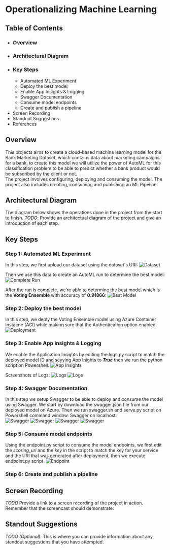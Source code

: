 # Operationalizing Machine Learning

## Table of Contents
* ### Overview
* ### Architectural Diagram
* ### Key Steps
     * Automated ML Experiment 
     * Deploy the best model
     * Enable App Insights & Logging
     * Swagger Documentation
     * Consume model endpoints
     * Create and publish a pipeline
* Screen Recording
* Standout Suggestions
* References

## Overview
This projects aims to create a cloud-based machine learning model for the Bank Marketing Dataset, which contains data about marketing campaigns for a bank, to create this model we will utilize the power of AutoML for this classification problem to be able to predict whether a bank product would be subscribed by the client or not.  
The project involves configuring, deploying and consuming the model.
The project also includes creating, consuming and publishing an ML Pipeline.

## Architectural Diagram
The diagram below shows the operations done in the project from the start to finish.
*TODO*: Provide an architectual diagram of the project and give an introduction of each step. 

## Key Steps

### Step 1: Automated ML Experiment
In this step, we first upload our dataset using the dataset's URI:
![Dataset](https://github.com/dinaabdulrasoul/Operationalizing-Machine-Learning/blob/main/screenshots/Registered%20data%20sets.PNG)  

Then we use this data to create an AutoML run to determine the best model:
![Complete Run](https://github.com/dinaabdulrasoul/Operationalizing-Machine-Learning/blob/main/screenshots/complete%20run.PNG)  

After the run is complete, we're able to determine the best model which is the **Voting Ensemble** with accuracy of **0.91866**:
![Best Model](https://github.com/dinaabdulrasoul/Operationalizing-Machine-Learning/blob/main/screenshots/best%20model.PNG)  

### Step 2: Deploy the best model
In this step, we deply the Voting Ensemble model using Azure Container Instacne (ACI) while making sure that the Authentication option enabled.
![Deployment](https://github.com/dinaabdulrasoul/Operationalizing-Machine-Learning/blob/main/screenshots/deploy.png)  


### Step 3: Enable App Insights & Logging
We enable the Application Insights by editing the logs.py script to match the deployed model ID and seyying App Inights to ***True*** then we run the python script on Powershell.
![App Insights](https://github.com/dinaabdulrasoul/Operationalizing-Machine-Learning/blob/main/screenshots/App%20insights%20enabled.PNG)  

Screenshots of Logs:
![Logs](https://github.com/dinaabdulrasoul/Operationalizing-Machine-Learning/blob/main/screenshots/logs%201.PNG) 
![Logs](https://github.com/dinaabdulrasoul/Operationalizing-Machine-Learning/blob/main/screenshots/logs%202.PNG) 

### Step 4: Swagger Documentation
In this step we setup Swagger to be able to deploy and consume the model using Swagger.
We start by download the swagger.json file from our deployed model on Azure. Then we run swagger.sh and serve.py script on Powershell command window.
Swagger on localhost:  
![Swagger](https://github.com/dinaabdulrasoul/Operationalizing-Machine-Learning/blob/main/screenshots/swagger%20methods.PNG) 
![Swagger](https://github.com/dinaabdulrasoul/Operationalizing-Machine-Learning/blob/main/screenshots/swagger%20screenshots%202.PNG) 
![Swagger](https://github.com/dinaabdulrasoul/Operationalizing-Machine-Learning/blob/main/screenshots/instance%20interaction%202.PNG) 
![Swagger](https://github.com/dinaabdulrasoul/Operationalizing-Machine-Learning/blob/main/screenshots/swagger%20screenshots.PNG) 

### Step 5: Consume model endpoints
Using the endpoint.py script to consume the model endpoints, we first edit the *scoring_uri* and the *key* in the script to match the key for your service and the URI that was generated after deployment, then we execute endpoint.py script.
![Endpoint](https://github.com/dinaabdulrasoul/Operationalizing-Machine-Learning/blob/main/screenshots/endpoint.png) 

### Step 6: Create and publish a pipeline

## Screen Recording
*TODO* Provide a link to a screen recording of the project in action. Remember that the screencast should demonstrate:

## Standout Suggestions
*TODO (Optional):* This is where you can provide information about any standout suggestions that you have attempted.
